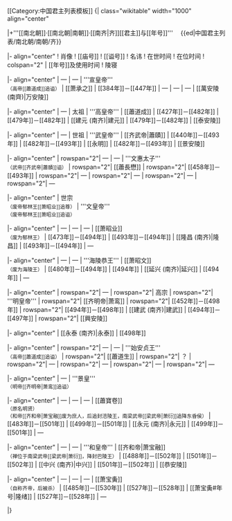 <noinclude>[[Category:中国君主列表模板]]</noinclude>
{| class="wikitable" width="1000" align="center"

|+'''[[南北朝]]·[[南北朝|南朝]]·[[南齐|齐]][[君主]]与[[年号]]'''　  {{ed|中国君主列表/南北朝/南朝/齐}}

|- align="center"
! 肖像
! [[庙号]]
! [[谥号]]
! 名讳
! 在世时间
! 在位时间
! colspan="2" | [[年号]]及使用时间
! 陵寝

|- align="center"
| —
| —
| '''宣皇帝'''<br><small>（高帝[[蕭道成]]追谥）</small>
| [[萧承之]]
| [[384年]]－[[447年]]
| —
| —
| —
| [[萬安陵 (南齊)|万安陵]]

|- align="center"
| —
| 太祖
| '''高皇帝'''
| [[蕭道成]]
| [[427年]]－[[482年]]
| [[479年]]－[[482年]]
| [[建元 (南齐)|建元]]
| [[479年]]－[[482年]]
| [[泰安陵]]

|- align="center"
| —
| 世祖
| '''武皇帝'''
| [[齐武帝|蕭賾]]
| [[440年]]－[[493年]]
| [[482年]]－[[493年]]
| [[永明]]
| [[482年]]－[[493年]]
| [[景安陵]]

|- align="center"
| rowspan="2"| —
| —
| '''文惠太子'''<br><small>（武帝[[齐武帝|蕭賾]]谥）</small>
| rowspan="2"| [[蕭長懋]]
| rowspan="2"| [[458年]]－[[493年]]
| rowspan="2"| —
| rowspan="2"| —
| rowspan="2"| —
| rowspan="2"| —

|- align="center"
| 世宗<br><small>（废帝郁林王[[萧昭业]]追尊）</small>
| '''文皇帝'''<br><small>（废帝郁林王[[萧昭业]]追谥）</small>

|- align="center"
| —
| —
| —
| [[萧昭业]]<br><small>（废为郁林王）</small>
| [[473年]]－[[494年]]
| [[493年]]－[[494年]]
| [[隆昌 (南齐)|隆昌]]
| [[493年]]－[[494年]]
| —

|- align="center"
| —
| —
| '''海陵恭王'''
| [[萧昭文]]<br><small>（废为海陵王）</small>
| [[480年]]－[[494年]]
| [[494年]]
| [[延兴 (南齐)|延兴]]
| [[494年]]
| —

|- align="center"
| rowspan="2"| —
| rowspan="2"| 高宗
| rowspan="2"| '''明皇帝'''
| rowspan="2"| [[齐明帝|萧鸾]]
| rowspan="2"| [[452年]]－[[498年]]
| rowspan="2"| [[494年]]－[[498年]]
| [[建武 (南齐)|建武]]
| [[494年]]－[[497年]]
| rowspan="2"| [[興安陵]]

|- align="center"
| [[永泰 (南齐)|永泰]]
| [[498年]]

|- align="center"
| rowspan="2"| —
| —
| '''始安贞王'''<br><small>（高帝[[蕭道成]]追谥）</small>
| rowspan="2"| [[蕭道生]]
| rowspan="2"| ？
| rowspan="2"| —
| rowspan="2"| —
| rowspan="2"| —
| rowspan="2"| —

|- align="center"
| —
| '''景皇'''<br><small>（明帝[[齐明帝|萧鸾]]追谥）</small>

|- align="center"
| —
| —
| —
| [[蕭寶卷]]<br><small>（原名明贤）</small><br><small>（和帝[[齐和帝|萧宝融]]废为庶人，后追封涪陵王，南梁武帝[[梁武帝|萧衍]]追降东昏侯）</small>
| [[483年]]－[[501年]]
| [[499年]]－[[501年]]
| [[永元 (南齐)|永元]]
| [[499年]]－[[501年]]
| —

|- align="center"
| —
| —
| '''和皇帝'''
| [[齐和帝|萧宝融]]<br><small>（禅位于南梁武帝[[梁武帝|萧衍]]，降封巴陵王）</small>
| [[488年]]－[[502年]]
| [[501年]]－[[502年]]
| [[中兴 (南齐)|中兴]]
| [[501年]]－[[502年]]
| [[恭安陵]]

|- align="center"
| —
| —
| —
| [[萧宝夤]]<br><small>（自称齐帝，后被杀）</small>
| [[485年]]－[[530年]]
| [[527年]]－[[528年]]
| [[萧宝夤#年号|隆绪]]
| [[527年]]－[[528年]]
| —

|}